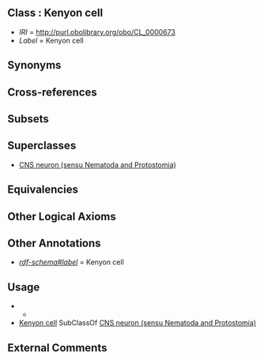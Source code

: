 
## Class : Kenyon cell

 * *IRI* = http://purl.obolibrary.org/obo/CL_0000673
 * *Label* = Kenyon cell

## Synonyms


## Cross-references


## Subsets


## Superclasses

 * [CNS neuron (sensu Nematoda and Protostomia)](../../CL/28/CL_0000028.md)

## Equivalencies


## Other Logical Axioms


## Other Annotations

 * *[rdf-schema#label](../../el/rdf-schema#label.md)* = Kenyon cell

## Usage

 * -
 * [Kenyon cell](../../CL/73/CL_0000673.md) SubClassOf [CNS neuron (sensu Nematoda and Protostomia)](../../CL/28/CL_0000028.md)

## External Comments

